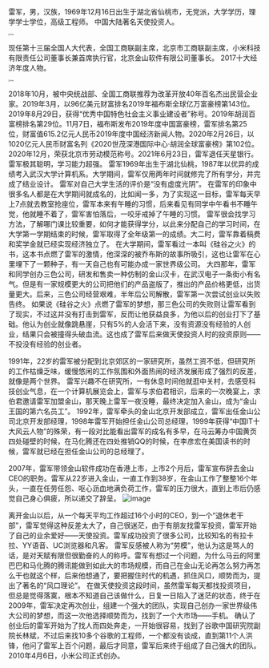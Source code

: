 雷军，男，汉族，1969年12月16日出生于湖北省仙桃市，无党派，大学学历，理学学士学位，高级工程师。 中国大陆著名天使投资人。

<img src="https://bkimg.cdn.bcebos.com/pic/30adcbef76094b36987b1a5caecc7cd98c109d91?x-bce-process=image/watermark,image_d2F0ZXIvYmFpa2U5Mg==,g_7,xp_5,yp_5/format,f_auto" alt="img" style="zoom:25%;" />

现任第十三届全国人大代表，全国工商联副主席，北京市工商联副主席，小米科技有限责任公司董事长兼首席执行官，北京金山软件有限公司董事长。 2017十大经济年度人物。

<img src="https://bkimg.cdn.bcebos.com/pic/b21c8701a18b87d6741c5e5f050828381f30fd10?x-bce-process=image/watermark,image_d2F0ZXIvYmFpa2UyMjA=,g_7,xp_5,yp_5/format,f_auto" alt="img" style="zoom:25%;" />

 2018年10月，被中央统战部、全国工商联推荐为改革开放40年百名杰出民营企业家。2019年3月，以96亿美元财富排名2019年福布斯全球亿万富豪榜第143位。2019年8月29日，获得“优秀中国特色社会主义事业建设者”称号。2019年胡润百富榜排名第29位。11月7日，福布斯发布2019年度中国富豪榜，雷军排名第25位，财富值615.2亿元人民币2019年度中国经济新闻人物。2020年2月26日，以1020亿元人民币财富名列《2020世茂深港国际中心·胡润全球富豪榜》第102位。2020年12月，荣获北京市劳动模范称号。2021年6月23日，雷军退任天星银行。
 雷军极其聪明，学习能力超强。
雷军1969年出生于湖北仙桃，1987年以优异的成绩考入武汉大学计算机系。大学期间，雷军仅用两年时间就修完了所有学分，并完成了结业设计。
雷军对自己大学生活的评价是“没有虚度光阴”。
在雷军的印象中很多名人都是在大学期间就成名的，比如闻一多，为了实现这一目标，雷军每天早上7点就去教室抢座位，雷军本来有午睡的习惯，后来看见有同学中午看书不睡午觉，他就睡不着了，雷军害怕落后，一咬牙戒掉了午睡的习惯。
雷军很会找学习方法，了解哪门课比较重要，如何才能获得学分，以此来分配自己的学习时间，在大学第一学期结束的时候，雷军取得了全年级第一的成绩。大二时，雷军靠着稿费和奖学金就已经实现经济独立了。
在大学期间，雷军看过一本叫《硅谷之火》的书，这本书点燃了雷军的激情，他深深的被乔布斯的故事所吸引，这也让雷军在心里埋下了一颗种子，有一天自己也有可能办成一家世界级公司。
大四那年，雷军和同学创办三色公司，研发和售卖一种仿制的金山汉卡，在武汉电子一条街小有名气。但是有一家规模更大的公司把他们的产品盗版了，推出的产品价格更低，出货量更大。后来，三色公司经营艰难，半年后公司解散，雷军第一次尝试创业以失败告终。
如果说《硅谷之火》点燃了雷军的梦想，那三色公司的失败则让雷军看到了现实，不过这并没有打击到雷军，反而让他获益良多，为他以后的创业打下了基础。他认为创业就像跳悬崖，只有5%的人会活下来，没有资源没有经验的人创业，结果只会被撞得头破血流。这也成了雷军后来做天使投资人时的投资原则——不投没有经验的创业者。

1991年，22岁的雷军被分配到北京郊区的一家研究所，虽然工资不低，但研究所的工作枯燥乏味，缓慢悠闲的工作氛围和外面热闹的经济发展形成了强烈的反差，就像是两个世界。
雷军兴趣不在研究所，一有休息时间他就逛中关村，去感受科技创业气息，在一个计算机展览会上，雷军与求伯君相识，后来的一次晚宴上，求伯君邀请雷军加盟金山，那天晚上雷军一夜没睡，最终决定加入金山，成为“金山王国的第六名员工”。
1992年，雷军牵头的金山北京开发部成立，雷军出任金山公司北京开发部经理，1998年雷军开始担任金山公司总经理，1999年获得“中国IT十大风云人物”的殊荣，有一段对比能看出雷军的成名有多早，在马云筹办中国黄页四处碰壁的时候，在马化腾还在四处推销QQ的时候，在李彦宏在美国读书的时候，雷军就已经在担任金山公司的总经理了。

2007年，雷军带领金山软件成功在香港上市，上市2个月后，雷军宣布辞去金山CEO的职务。雷军从22岁进入金山，一直工作到38岁，在金山工作了整整16个年头，一直在任劳任怨、呕心沥血地满负荷工作，雷军的压力很大，直到上市后仍感觉自己身心俱疲，所以递交了辞呈。
![image](https://user-images.githubusercontent.com/95998870/145708293-6be03a51-0040-47c9-ad69-22cc1d3e43ea.png)

离开金山以后，从一个每天平均工作超过16个小时的CEO，到一个“退休老干部”，雷军觉得这种反差太大了，自己很迷茫，由于有朋友找雷军投资，雷军开始了自己的业余爱好——天使投资。雷军成功投资了很多公司，比较知名的有拉卡拉、YY语音、UC浏览器和凡客。
雷军反感被人称为“劳模”，他认为这是骂人的话，是对天赋有限但很勤奋的人的称呼。雷军有想过一个问题，为什么马云的阿里巴巴和马化腾的腾讯能做到如此大的市场规模，而自己在金山无论再怎么努力再怎么干也就这个样，后来他想通了，要把握住时代的机遇，抓住风口，顺势而为，提出了著名的“风口理论”。
在做天使投资这段时间，虽然雷军每天都找投资项目，但总是觉得落寞，根本不知道自己该做什么，日复一日陷入了迷茫的状态，终于在2009年，雷军决定再次创业，组建一个强大的团队，实现自己创办一家世界级伟大公司的梦想，而这一次他选择顺势而为，找到了一个大市场——手机。
确认了创业后的雷军开始为了找人而四处奔走，一开始很容易，找到了谷歌中国研究院副院长林斌，不过后来找10多个谷歌的工程师，一个都没有谈成，直到第11个人洪锋，他问了雷军上百个问题，最后才同意，雷军后来终于组成了自己强大的团队。2010年4月6日，小米公司正式创办。
